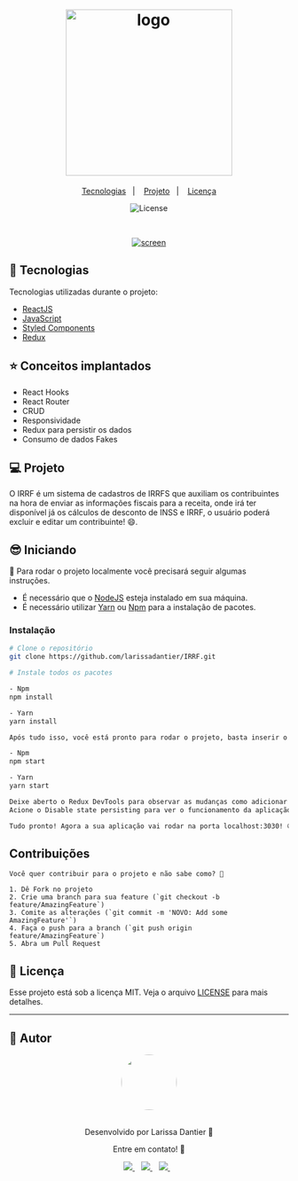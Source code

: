<h1 align="center">
    <a href="[https://ibb.co/VQyMNKy](https://i.ibb.co/VQyMNKy/seidor-new.png)"><img src="https://i.ibb.co/VQyMNKy/seidor-new.png" alt="logo" border="0" width="300"></a>
</h1>

<p align="center">
  <a href="#-tecnologias">Tecnologias</a>&nbsp;&nbsp;&nbsp;|&nbsp;&nbsp;&nbsp;
  <a href="#-projeto">Projeto</a>&nbsp;&nbsp;&nbsp;|&nbsp;&nbsp;&nbsp;
  <a href="#-licença">Licença</a>
</p>

<p align="center">
  <img  src="https://img.shields.io/static/v1?label=license&message=MIT&color=8257E6&labelColor=121214" alt="License">
</p>

<br>

<p align="center">
  <a href="[https://ibb.co/TRnbMLy](https://i.ibb.co/TRnbMLy/Screen.png)"><img src="https://i.ibb.co/TRnbMLy/Screen.png" alt="screen" border="0"></a>
</p>

## 🚀 Tecnologias

Tecnologias utilizadas durante o projeto:

- [ReactJS](https://pt-br.reactjs.org/)
- [JavaScript](https://www.javascript.com/)
- [Styled Components](https://styled-components.com/)
- [Redux](https://redux.js.org/) 

## ⭐ Conceitos implantados
- React Hooks
- React Router
- CRUD
- Responsividade
- Redux para persistir os dados
- Consumo de dados Fakes

## 💻 Projeto

O IRRF é um sistema de cadastros de IRRFS que auxiliam os contribuintes na hora de enviar as informações fiscais para a receita, onde irá ter disponível já os cálculos de desconto de INSS e IRRF, o usuário poderá excluir e editar um contribuinte! 😄.

## 😎 Iniciando 

📖 Para rodar o projeto localmente você precisará seguir algumas instruções.

- É necessário que o <a href="https://nodejs.org/en/">NodeJS</a> esteja instalado em sua máquina.
- É necessário utilizar <a href="https://classic.yarnpkg.com/en/">Yarn</a> ou <a href="https://www.npmjs.com/">Npm</a> para a instalação de pacotes.

### Instalação
```bash
# Clone o repositório
git clone https://github.com/larissadantier/IRRF.git

# Instale todos os pacotes

- Npm
npm install

- Yarn
yarn install

Após tudo isso, você está pronto para rodar o projeto, basta inserir o comando:

- Npm
npm start

- Yarn
yarn start

Deixe aberto o Redux DevTools para observar as mudanças como adicionar ou editar contribuinte!
Acione o Disable state persisting para ver o funcionamento da aplicação em Redux DevTools

Tudo pronto! Agora a sua aplicação vai rodar na porta localhost:3030! 😄


```


## Contribuições
```
Você quer contribuir para o projeto e não sabe como? 💜

1. Dê Fork no projeto
2. Crie uma branch para sua feature (`git checkout -b feature/AmazingFeature`)
3. Comite as alterações (`git commit -m 'NOVO: Add some AmazingFeature'`)
4. Faça o push para a branch (`git push origin feature/AmazingFeature`)
5. Abra um Pull Request
```
## 📝 Licença

Esse projeto está sob a licença MIT. Veja o arquivo [LICENSE](LICENSE) para mais detalhes.

---

## 👀 Autor
<div align="center">
  <a href="https://app.rocketseat.com.br/me/larissadantier">
   <img align="center" style="border-radius: 100%;" src="https://avatars3.githubusercontent.com/u/61429963?s=400&u=0182f2fa598437842398e2f08f5dc6622df0b432&v=4" width="100px;" alt=""/>
  </a>
</div>
<br/>
<p align="center">Desenvolvido por Larissa Dantier 🚀 </p> 
<p align="center">Entre em contato! 👏 </p>
<div align="center">
<a href="https://www.linkedin.com/in/larissadantier/" target="_blank">
    <img src="https://img.shields.io/badge/linkedin-%230077B5.svg?&style=for-the-badge&logo=linkedin&logoColor=white" />
  </a>&nbsp;&nbsp;
 <a href="https://www.instagram.com/larissa.dantier/" target="_blank">
    <img src="https://img.shields.io/badge/instagram-%23E4405F.svg?&style=for-the-badge&logo=instagram&logoColor=white" />        
  </a>&nbsp;&nbsp;
 <a href="mailto:larissa_dantier@hotmail.com">
    <img src="https://img.shields.io/badge/Microsoft_Outlook-0078D4?style=for-the-badge&logo=microsoft-outlook&logoColor=white" />        
  </a>&nbsp;&nbsp; 
</div>
    

